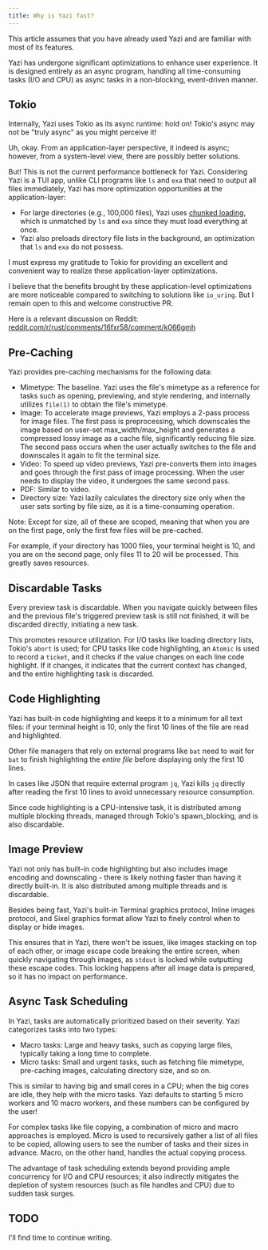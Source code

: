 ```yaml
---
title: Why is Yazi fast?
---
```


This article assumes that you have already used Yazi and are familiar with most of its features.

Yazi has undergone significant optimizations to enhance user experience. It is designed entirely as an async program, handling all time-consuming tasks (I/O and CPU) as async tasks in a non-blocking, event-driven manner.

## Tokio

Internally, Yazi uses Tokio as its async runtime: hold on! Tokio's async may not be "truly async" as you might perceive it!

Uh, okay. From an application-layer perspective, it indeed is async; however, from a system-level view, there are possibly better solutions.

But! This is not the current performance bottleneck for Yazi. Considering Yazi is a TUI app, unlike CLI programs like `ls` and `exa` that need to output all files immediately, Yazi has more optimization opportunities at the application-layer:

- For large directories (e.g., 100,000 files), Yazi uses [chunked loading](https://github.com/sxyazi/yazi/pull/117), which is unmatched by `ls` and `exa` since they must load everything at once.
- Yazi also preloads directory file lists in the background, an optimization that `ls` and `exa` do not possess.

I must express my gratitude to Tokio for providing an excellent and convenient way to realize these application-layer optimizations.

I believe that the benefits brought by these application-level optimizations are more noticeable compared to switching to solutions like `io_uring`. But I remain open to this and welcome constructive PR.

Here is a relevant discussion on Reddit: [reddit.com/r/rust/comments/16fxr58/comment/k066gmh](https://www.reddit.com/r/rust/comments/16fxr58/comment/k066gmh/)

## Pre-Caching

Yazi provides pre-caching mechanisms for the following data:

- Mimetype: The baseline. Yazi uses the file's mimetype as a reference for tasks such as opening, previewing, and style rendering, and internally utilizes `file(1)` to obtain the file's mimetype.
- Image: To accelerate image previews, Yazi employs a 2-pass process for image files. The first pass is preprocessing, which downscales the image based on user-set max_width/max_height and generates a compressed lossy image as a cache file, significantly reducing file size. The second pass occurs when the user actually switches to the file and downscales it again to fit the terminal size.
- Video: To speed up video previews, Yazi pre-converts them into images and goes through the first pass of image processing. When the user needs to display the video, it undergoes the same second pass.
- PDF: Similar to video.
- Directory size: Yazi lazily calculates the directory size only when the user sets sorting by file size, as it is a time-consuming operation.

Note: Except for size, all of these are scoped, meaning that when you are on the first page, only the first few files will be pre-cached.

For example, if your directory has 1000 files, your terminal height is 10, and you are on the second page, only files 11 to 20 will be processed. This greatly saves resources.

## Discardable Tasks

Every preview task is discardable. When you navigate quickly between files and the previous file's triggered preview task is still not finished, it will be discarded directly, initiating a new task.

This promotes resource utilization. For I/O tasks like loading directory lists, Tokio's `abort` is used; for CPU tasks like code highlighting, an `Atomic` is used to record a `ticket`, and it checks if the value changes on each line code highlight. If it changes, it indicates that the current context has changed, and the entire highlighting task is discarded.

## Code Highlighting

Yazi has built-in code highlighting and keeps it to a minimum for all text files: if your terminal height is 10, only the first 10 lines of the file are read and highlighted.

Other file managers that rely on external programs like `bat` need to wait for `bat` to finish highlighting the _entire file_ before displaying only the first 10 lines.

In cases like JSON that require external program `jq`, Yazi kills `jq` directly after reading the first 10 lines to avoid unnecessary resource consumption.

Since code highlighting is a CPU-intensive task, it is distributed among multiple blocking threads, managed through Tokio's spawn_blocking, and is also discardable.

## Image Preview

Yazi not only has built-in code highlighting but also includes image encoding and downscaling - there is likely nothing faster than having it directly built-in. It is also distributed among multiple threads and is discardable.

Besides being fast, Yazi's built-in Terminal graphics protocol, Inline images protocol, and Sixel graphics format allow Yazi to finely control when to display or hide images.

This ensures that in Yazi, there won't be issues, like images stacking on top of each other, or image escape code breaking the entire screen, when quickly navigating through images, as `stdout` is locked while outputting these escape codes. This locking happens after all image data is prepared, so it has no impact on performance.

## Async Task Scheduling

In Yazi, tasks are automatically prioritized based on their severity. Yazi categorizes tasks into two types:

- Macro tasks: Large and heavy tasks, such as copying large files, typically taking a long time to complete.
- Micro tasks: Small and urgent tasks, such as fetching file mimetype, pre-caching images, calculating directory size, and so on.

This is similar to having big and small cores in a CPU; when the big cores are idle, they help with the micro tasks. Yazi defaults to starting 5 micro workers and 10 macro workers, and these numbers can be configured by the user!

For complex tasks like file copying, a combination of micro and macro approaches is employed. Micro is used to recursively gather a list of all files to be copied, allowing users to see the number of tasks and their sizes in advance. Macro, on the other hand, handles the actual copying process.

The advantage of task scheduling extends beyond providing ample concurrency for I/O and CPU resources; it also indirectly mitigates the depletion of system resources (such as file handles and CPU) due to sudden task surges.

## TODO

I'll find time to continue writing.
